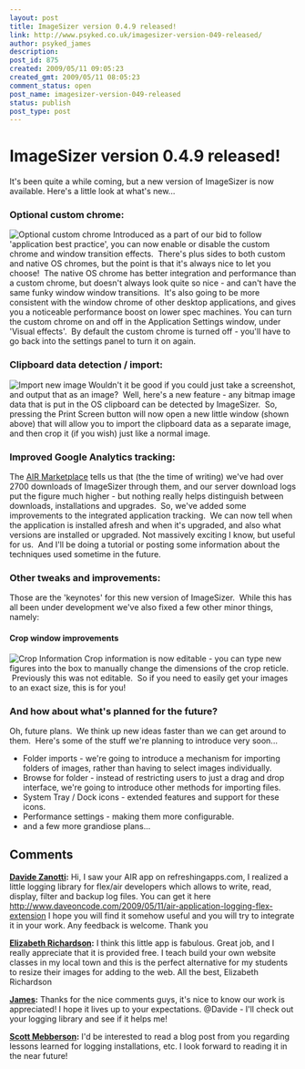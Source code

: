 ```yaml
---
layout: post
title: ImageSizer version 0.4.9 released!
link: http://www.psyked.co.uk/imagesizer-version-049-released/
author: psyked_james
description: 
post_id: 875
created: 2009/05/11 09:05:23
created_gmt: 2009/05/11 08:05:23
comment_status: open
post_name: imagesizer-version-049-released
status: publish
post_type: post
---
```


# ImageSizer version 0.4.9 released!

It's been quite a while coming, but a new version of ImageSizer is now available. Here's a little look at what's new... 

### Optional custom chrome:

![Optional custom chrome](http://uploads.psyked.co.uk/2009/05/customchrome.jpg) Introduced as a part of our bid to follow 'application best practice', you can now enable or disable the custom chrome and window transition effects.  There's plus sides to both custom and native OS chromes, but the point is that it's always nice to let you choose!  The native OS chrome has better integration and performance than a custom chrome, but doesn't always look quite so nice - and can't have the same funky window window transitions.  It's also going to be more consistent with the window chrome of other desktop applications, and gives you a noticeable performance boost on lower spec machines. You can turn the custom chrome on and off in the Application Settings window, under 'Visual effects'.  By default the custom chrome is turned off - you'll have to go back into the settings panel to turn it on again. 

### Clipboard data detection / import:

![Import new image](http://uploads.psyked.co.uk/2009/05/importnewimage.jpg) Wouldn't it be good if you could just take a screenshot, and output that as an image?  Well, here's a new feature - any bitmap image data that is put in the OS clipboard can be detected by ImageSizer.  So, pressing the Print Screen button will now open a new little window (shown above) that will allow you to import the clipboard data as a separate image, and then crop it (if you wish) just like a normal image. 

### Improved Google Analytics tracking:

The [AIR Marketplace](http://www.adobe.com/cfusion/marketplace/index.cfm?event=marketplace.offering&marketplaceid=1&offeringid=10740) tells us that (the the time of writing) we've had over 2700 downloads of ImageSizer through them, and our server download logs put the figure much higher - but nothing really helps distinguish between downloads, installations and upgrades.  So, we've added some improvements to the integrated application tracking.  We can now tell when the application is installed afresh and when it's upgraded, and also what versions are installed or upgraded. Not massively exciting I know, but useful for us.  And I'll be doing a tutorial or posting some information about the techniques used sometime in the future. 

### Other tweaks and improvements:

Those are the 'keynotes' for this new version of ImageSizer.  While this has all been under development we've also fixed a few other minor things, namely: 

#### Crop window improvements

![Crop Information](http://uploads.psyked.co.uk/2009/05/cropinfo.jpg) Crop information is now editable - you can type new figures into the box to manually change the dimensions of the crop reticle.  Previously this was not editable.  So if you need to easily get your images to an exact size, this is for you! 

### And how about what's planned for the future?

Oh, future plans.  We think up new ideas faster than we can get around to them.  Here's some of the stuff we're planning to introduce very soon... 

  * Folder imports - we're going to introduce a mechanism for importing folders of images, rather than having to select images individually.
  * Browse for folder - instead of restricting users to just a drag and drop interface, we're going to introduce other methods for importing files.
  * System Tray / Dock icons - extended features and support for these icons.
  * Performance settings - making them more configurable.
  * and a few more grandiose plans...

## Comments

**[Davide Zanotti](#630 "2009-05-12 11:19:13"):** Hi, I saw your AIR app on refreshingapps.com, I realized a little logging library for flex/air developers which allows to write, read, display, filter and backup log files. You can get it here http://www.daveoncode.com/2009/05/11/air-application-logging-flex-extension I hope you will find it somehow useful and you will try to integrate it in your work. Any feedback is welcome. Thank you

**[Elizabeth Richardson](#631 "2009-05-13 00:44:14"):** I think this little app is fabulous. Great job, and I really appreciate that it is provided free. I teach build your own website classes in my local town and this is the perfect alternative for my students to resize their images for adding to the web. All the best, Elizabeth Richardson

**[James](#632 "2009-05-15 08:26:11"):** Thanks for the nice comments guys, it's nice to know our work is appreciated! I hope it lives up to your expectations. @Davide - I'll check out your logging library and see if it helps me!

**[Scott Mebberson](#633 "2009-06-19 13:35:33"):** I'd be interested to read a blog post from you regarding lessons learned for logging installations, etc. I look forward to reading it in the near future!

